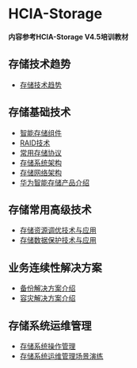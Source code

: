 # HCIA-Storage
**内容参考HCIA-Storage V4.5培训教材**
       
## 存储技术趋势
- [存储技术趋势](notes/云计算/存储技术趋势/存储技术趋势.md)
        
## 存储基础技术
- [智能存储组件](notes/云计算/存储基础技术/智能存储组件.md)
- [RAID技术](notes/云计算/存储基础技术/RAID技术.md)
- [常用存储协议]()
- [存储系统架构]()
- [存储网络架构]()
- [华为智能存储产品介绍]()
       
## 存储常用高级技术
- [存储资源调优技术与应用]()
- [存储数据保护技术与应用]()
       
## 业务连续性解决方案
- [备份解决方案介绍]()
- [容灾解决方案介绍]()
       
## 存储系统运维管理
- [存储系统操作管理]()
- [存储系统运维管理场景演练]()